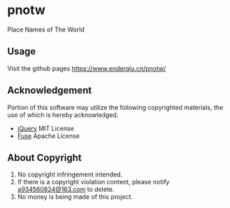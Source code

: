 # pnotw
Place Names of The World

## Usage
Visit the github pages https://www.enderqiu.cn/pnotw/

## Acknowledgement
Portion of this software may utilize the following copyrighted materials, the use of which is hereby acknowledged.
- [jQuery](https://jquery.com/) MIT License
- [Fuse](https://github.com/krisk/Fuse) Apache License

## About Copyright
1. No copyright infringement intended.
2. If there is a copyright violation content, please notify a934560824@163.com to delete.
3. No money is being made of this project.
